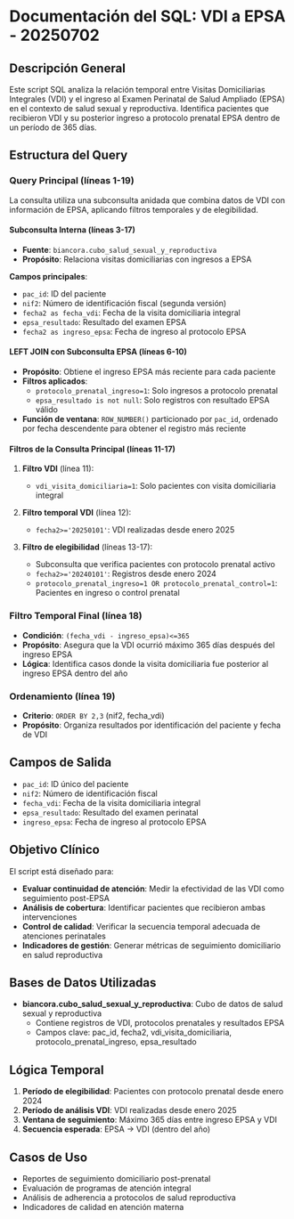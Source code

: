 # Documentación del SQL: VDI a EPSA - 20250702

## Descripción General
Este script SQL analiza la relación temporal entre Visitas Domiciliarias Integrales (VDI) y el ingreso al Examen Perinatal de Salud Ampliado (EPSA) en el contexto de salud sexual y reproductiva. Identifica pacientes que recibieron VDI y su posterior ingreso a protocolo prenatal EPSA dentro de un período de 365 días.

## Estructura del Query

### Query Principal (líneas 1-19)
La consulta utiliza una subconsulta anidada que combina datos de VDI con información de EPSA, aplicando filtros temporales y de elegibilidad.

#### Subconsulta Interna (líneas 3-17)
- **Fuente**: `biancora.cubo_salud_sexual_y_reproductiva`
- **Propósito**: Relaciona visitas domiciliarias con ingresos a EPSA

**Campos principales**:
- `pac_id`: ID del paciente
- `nif2`: Número de identificación fiscal (segunda versión)
- `fecha2 as fecha_vdi`: Fecha de la visita domiciliaria integral
- `epsa_resultado`: Resultado del examen EPSA
- `fecha2 as ingreso_epsa`: Fecha de ingreso al protocolo EPSA

#### LEFT JOIN con Subconsulta EPSA (líneas 6-10)
- **Propósito**: Obtiene el ingreso EPSA más reciente para cada paciente
- **Filtros aplicados**:
  - `protocolo_prenatal_ingreso=1`: Solo ingresos a protocolo prenatal
  - `epsa_resultado is not null`: Solo registros con resultado EPSA válido
- **Función de ventana**: `ROW_NUMBER()` particionado por `pac_id`, ordenado por fecha descendente para obtener el registro más reciente

#### Filtros de la Consulta Principal (líneas 11-17)

1. **Filtro VDI** (línea 11):
   - `vdi_visita_domiciliaria=1`: Solo pacientes con visita domiciliaria integral

2. **Filtro temporal VDI** (línea 12):
   - `fecha2>='20250101'`: VDI realizadas desde enero 2025

3. **Filtro de elegibilidad** (líneas 13-17):
   - Subconsulta que verifica pacientes con protocolo prenatal activo
   - `fecha2>='20240101'`: Registros desde enero 2024
   - `protocolo_prenatal_ingreso=1 OR protocolo_prenatal_control=1`: Pacientes en ingreso o control prenatal

### Filtro Temporal Final (línea 18)
- **Condición**: `(fecha_vdi - ingreso_epsa)<=365`
- **Propósito**: Asegura que la VDI ocurrió máximo 365 días después del ingreso EPSA
- **Lógica**: Identifica casos donde la visita domiciliaria fue posterior al ingreso EPSA dentro del año

### Ordenamiento (línea 19)
- **Criterio**: `ORDER BY 2,3` (nif2, fecha_vdi)
- **Propósito**: Organiza resultados por identificación del paciente y fecha de VDI

## Campos de Salida
- `pac_id`: ID único del paciente
- `nif2`: Número de identificación fiscal
- `fecha_vdi`: Fecha de la visita domiciliaria integral
- `epsa_resultado`: Resultado del examen perinatal
- `ingreso_epsa`: Fecha de ingreso al protocolo EPSA

## Objetivo Clínico
El script está diseñado para:
- **Evaluar continuidad de atención**: Medir la efectividad de las VDI como seguimiento post-EPSA
- **Análisis de cobertura**: Identificar pacientes que recibieron ambas intervenciones
- **Control de calidad**: Verificar la secuencia temporal adecuada de atenciones perinatales
- **Indicadores de gestión**: Generar métricas de seguimiento domiciliario en salud reproductiva

## Bases de Datos Utilizadas
- **biancora.cubo_salud_sexual_y_reproductiva**: Cubo de datos de salud sexual y reproductiva
  - Contiene registros de VDI, protocolos prenatales y resultados EPSA
  - Campos clave: pac_id, fecha2, vdi_visita_domiciliaria, protocolo_prenatal_ingreso, epsa_resultado

## Lógica Temporal
1. **Período de elegibilidad**: Pacientes con protocolo prenatal desde enero 2024
2. **Período de análisis VDI**: VDI realizadas desde enero 2025
3. **Ventana de seguimiento**: Máximo 365 días entre ingreso EPSA y VDI
4. **Secuencia esperada**: EPSA → VDI (dentro del año)

## Casos de Uso
- Reportes de seguimiento domiciliario post-prenatal
- Evaluación de programas de atención integral
- Análisis de adherencia a protocolos de salud reproductiva
- Indicadores de calidad en atención materna